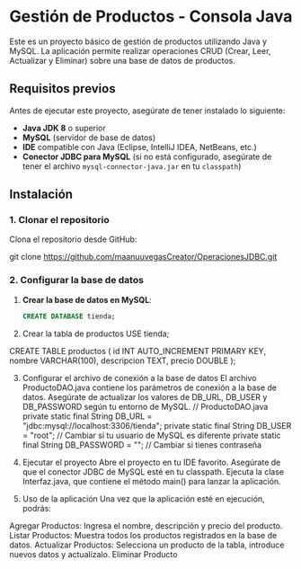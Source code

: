 # Gestión de Productos - Consola Java

Este es un proyecto básico de gestión de productos utilizando Java y MySQL. La aplicación permite realizar operaciones CRUD (Crear, Leer, Actualizar y Eliminar) sobre una base de datos de productos.

## Requisitos previos

Antes de ejecutar este proyecto, asegúrate de tener instalado lo siguiente:

- **Java JDK 8** o superior
- **MySQL** (servidor de base de datos)
- **IDE** compatible con Java (Eclipse, IntelliJ IDEA, NetBeans, etc.)
- **Conector JDBC para MySQL** (si no está configurado, asegúrate de tener el archivo `mysql-connector-java.jar` en tu `classpath`)

## Instalación

### 1. Clonar el repositorio

Clona el repositorio desde GitHub:

git clone https://github.com/maanuuvegasCreator/OperacionesJDBC.git

### 2. Configurar la base de datos

1. **Crear la base de datos en MySQL**:
   ```sql
   CREATE DATABASE tienda;
  2. Crear la tabla de productos
   USE tienda;

CREATE TABLE productos (
    id INT AUTO_INCREMENT PRIMARY KEY,
    nombre VARCHAR(100),
    descripcion TEXT,
    precio DOUBLE
);


3. Configurar el archivo de conexión a la base de datos
El archivo ProductoDAO.java contiene los parámetros de conexión a la base de datos. Asegúrate de actualizar los valores de DB_URL, DB_USER y DB_PASSWORD según tu entorno de MySQL.
// ProductoDAO.java
private static final String DB_URL = "jdbc:mysql://localhost:3306/tienda";
private static final String DB_USER = "root";  // Cambiar si tu usuario de MySQL es diferente
private static final String DB_PASSWORD = "";  // Cambiar si tienes contraseña

4. Ejecutar el proyecto
Abre el proyecto en tu IDE favorito.
Asegúrate de que el conector JDBC de MySQL esté en tu classpath.
Ejecuta la clase Interfaz.java, que contiene el método main() para lanzar la aplicación.
5. Uso de la aplicación
Una vez que la aplicación esté en ejecución, podrás:

Agregar Productos: Ingresa el nombre, descripción y precio del producto.
Listar Productos: Muestra todos los productos registrados en la base de datos.
Actualizar Productos: Selecciona un producto de la tabla, introduce nuevos datos y actualízalo.
Eliminar Producto


